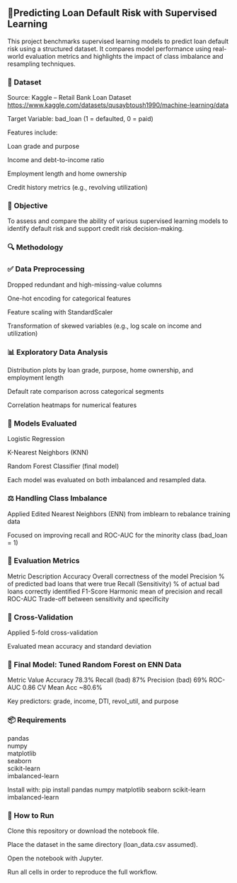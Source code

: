 
## 🏦Predicting Loan Default Risk with Supervised Learning
This project benchmarks supervised learning models to predict loan default risk using a structured dataset. It compares model performance using real-world evaluation metrics and highlights the impact of class imbalance and resampling techniques.


### 📂 Dataset
Source: Kaggle – Retail Bank Loan Dataset
 https://www.kaggle.com/datasets/qusaybtoush1990/machine-learning/data

Target Variable: bad_loan (1 = defaulted, 0 = paid)

Features include:

Loan grade and purpose

Income and debt-to-income ratio

Employment length and home ownership

Credit history metrics (e.g., revolving utilization)

### 🎯 Objective
To assess and compare the ability of various supervised learning models to identify default risk and support credit risk decision-making.

### 🔍 Methodology
### ✅ Data Preprocessing
Dropped redundant and high-missing-value columns

One-hot encoding for categorical features

Feature scaling with StandardScaler

Transformation of skewed variables (e.g., log scale on income and utilization)

### 📊 Exploratory Data Analysis
Distribution plots by loan grade, purpose, home ownership, and employment length

Default rate comparison across categorical segments

Correlation heatmaps for numerical features

### 🧠 Models Evaluated
Logistic Regression

K-Nearest Neighbors (KNN)

Random Forest Classifier (final model)

Each model was evaluated on both imbalanced and resampled data.

### ⚖️ Handling Class Imbalance
Applied Edited Nearest Neighbors (ENN) from imblearn to rebalance training data

Focused on improving recall and ROC-AUC for the minority class (bad_loan = 1)

### 🧪 Evaluation Metrics
Metric	Description
Accuracy	Overall correctness of the model
Precision	% of predicted bad loans that were true
Recall (Sensitivity)	% of actual bad loans correctly identified
F1-Score	Harmonic mean of precision and recall
ROC-AUC	Trade-off between sensitivity and specificity

### 🔁 Cross-Validation
Applied 5-fold cross-validation

Evaluated mean accuracy and standard deviation

### 🏁 Final Model: Tuned Random Forest on ENN Data
Metric	Value
Accuracy	78.3%
Recall (bad)	87%
Precision (bad)	69%
ROC-AUC	0.86
CV Mean Acc	~80.6%

Key predictors: grade, income, DTI, revol_util, and purpose

### 📦 Requirements
pandas  
numpy  
matplotlib  
seaborn  
scikit-learn  
imbalanced-learn  

Install with:
pip install pandas numpy matplotlib seaborn scikit-learn imbalanced-learn

### 🚀 How to Run
Clone this repository or download the notebook file.

Place the dataset in the same directory (loan_data.csv assumed).

Open the notebook with Jupyter.

Run all cells in order to reproduce the full workflow.
